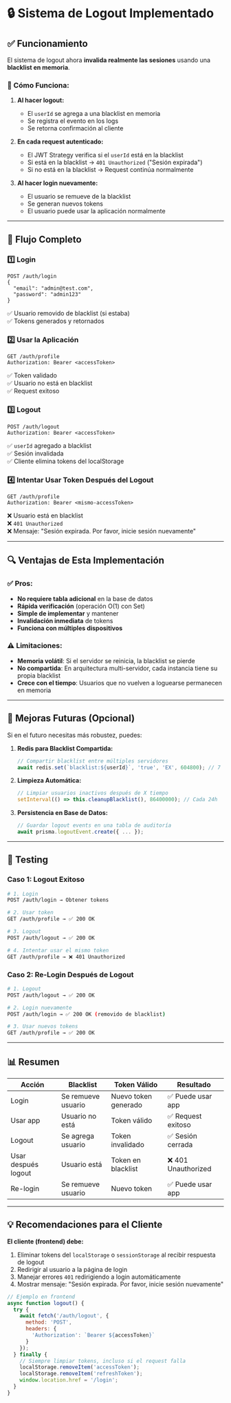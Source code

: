 # 🔒 Sistema de Logout Implementado

## ✅ Funcionamiento

El sistema de logout ahora **invalida realmente las sesiones** usando una **blacklist en memoria**.

### 🎯 Cómo Funciona:

1. **Al hacer logout:**
   - El `userId` se agrega a una blacklist en memoria
   - Se registra el evento en los logs
   - Se retorna confirmación al cliente

2. **En cada request autenticado:**
   - El JWT Strategy verifica si el `userId` está en la blacklist
   - Si está en la blacklist → `401 Unauthorized` ("Sesión expirada")
   - Si no está en la blacklist → Request continúa normalmente

3. **Al hacer login nuevamente:**
   - El usuario se remueve de la blacklist
   - Se generan nuevos tokens
   - El usuario puede usar la aplicación normalmente

---

## 📝 Flujo Completo

### 1️⃣ Login
```http
POST /auth/login
{
  "email": "admin@test.com",
  "password": "admin123"
}
```
✅ Usuario removido de blacklist (si estaba)  
✅ Tokens generados y retornados

### 2️⃣ Usar la Aplicación
```http
GET /auth/profile
Authorization: Bearer <accessToken>
```
✅ Token validado  
✅ Usuario no está en blacklist  
✅ Request exitoso

### 3️⃣ Logout
```http
POST /auth/logout
Authorization: Bearer <accessToken>
```
✅ `userId` agregado a blacklist  
✅ Sesión invalidada  
✅ Cliente elimina tokens del localStorage

### 4️⃣ Intentar Usar Token Después del Logout
```http
GET /auth/profile
Authorization: Bearer <mismo-accessToken>
```
❌ Usuario está en blacklist  
❌ `401 Unauthorized`  
❌ Mensaje: "Sesión expirada. Por favor, inicie sesión nuevamente"

---

## 🔍 Ventajas de Esta Implementación

### ✅ Pros:
- **No requiere tabla adicional** en la base de datos
- **Rápida verificación** (operación O(1) con Set)
- **Simple de implementar** y mantener
- **Invalidación inmediata** de tokens
- **Funciona con múltiples dispositivos**

### ⚠️ Limitaciones:
- **Memoria volátil**: Si el servidor se reinicia, la blacklist se pierde
- **No compartida**: En arquitectura multi-servidor, cada instancia tiene su propia blacklist
- **Crece con el tiempo**: Usuarios que no vuelven a loguearse permanecen en memoria

---

## 🚀 Mejoras Futuras (Opcional)

Si en el futuro necesitas más robustez, puedes:

1. **Redis para Blacklist Compartida:**
   ```typescript
   // Compartir blacklist entre múltiples servidores
   await redis.set(`blacklist:${userId}`, 'true', 'EX', 604800); // 7 días
   ```

2. **Limpieza Automática:**
   ```typescript
   // Limpiar usuarios inactivos después de X tiempo
   setInterval(() => this.cleanupBlacklist(), 86400000); // Cada 24h
   ```

3. **Persistencia en Base de Datos:**
   ```typescript
   // Guardar logout events en una tabla de auditoría
   await prisma.logoutEvent.create({ ... });
   ```

---

## 🧪 Testing

### Caso 1: Logout Exitoso
```bash
# 1. Login
POST /auth/login → Obtener tokens

# 2. Usar token
GET /auth/profile → ✅ 200 OK

# 3. Logout
POST /auth/logout → ✅ 200 OK

# 4. Intentar usar el mismo token
GET /auth/profile → ❌ 401 Unauthorized
```

### Caso 2: Re-Login Después de Logout
```bash
# 1. Logout
POST /auth/logout → ✅ 200 OK

# 2. Login nuevamente
POST /auth/login → ✅ 200 OK (removido de blacklist)

# 3. Usar nuevos tokens
GET /auth/profile → ✅ 200 OK
```

---

## 📊 Resumen

| Acción | Blacklist | Token Válido | Resultado |
|--------|-----------|--------------|-----------|
| Login | Se remueve usuario | Nuevo token generado | ✅ Puede usar app |
| Usar app | Usuario no está | Token válido | ✅ Request exitoso |
| Logout | Se agrega usuario | Token invalidado | ✅ Sesión cerrada |
| Usar después logout | Usuario está | Token en blacklist | ❌ 401 Unauthorized |
| Re-login | Se remueve usuario | Nuevo token | ✅ Puede usar app |

---

## 💡 Recomendaciones para el Cliente

**El cliente (frontend) debe:**
1. Eliminar tokens del `localStorage` o `sessionStorage` al recibir respuesta de logout
2. Redirigir al usuario a la página de login
3. Manejar errores `401` redirigiendo a login automáticamente
4. Mostrar mensaje: "Sesión expirada. Por favor, inicie sesión nuevamente"

```javascript
// Ejemplo en frontend
async function logout() {
  try {
    await fetch('/auth/logout', {
      method: 'POST',
      headers: {
        'Authorization': `Bearer ${accessToken}`
      }
    });
  } finally {
    // Siempre limpiar tokens, incluso si el request falla
    localStorage.removeItem('accessToken');
    localStorage.removeItem('refreshToken');
    window.location.href = '/login';
  }
}
```
